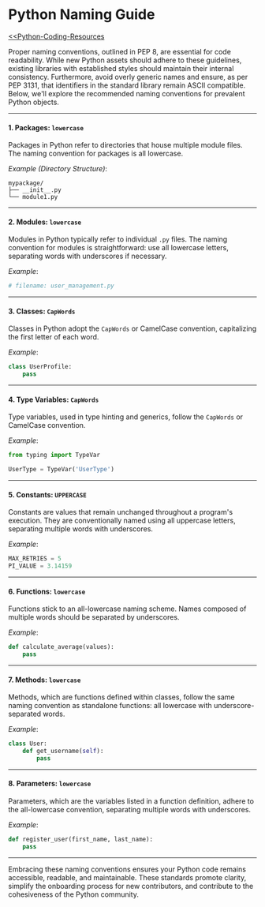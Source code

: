 # Python Naming Guide

[<<Python-Coding-Resources](https://github.com/jingwora/Python-Coding-Resources/tree/main)

Proper naming conventions, outlined in PEP 8, are essential for code readability. While new Python assets should adhere to these guidelines, existing libraries with established styles should maintain their internal consistency. Furthermore, avoid overly generic names and ensure, as per PEP 3131, that identifiers in the standard library remain ASCII compatible. Below, we'll explore the recommended naming conventions for prevalent Python objects.

---

#### 1. Packages: `lowercase`

Packages in Python refer to directories that house multiple module files. The naming convention for packages is all lowercase.

*Example (Directory Structure)*:

```
mypackage/
├── __init__.py
└── module1.py
```

---

#### 2. Modules: `lowercase`

Modules in Python typically refer to individual `.py` files. The naming convention for modules is straightforward: use all lowercase letters, separating words with underscores if necessary.

*Example*:

```python
# filename: user_management.py
```

---

#### 3. Classes: `CapWords`

Classes in Python adopt the `CapWords` or CamelCase convention, capitalizing the first letter of each word.

*Example*:

```python
class UserProfile:
    pass
```

---

#### 4. Type Variables: `CapWords`

Type variables, used in type hinting and generics, follow the `CapWords` or CamelCase convention.

*Example*:

```python
from typing import TypeVar

UserType = TypeVar('UserType')
```

---

#### 5. Constants: `UPPERCASE`

Constants are values that remain unchanged throughout a program's execution. They are conventionally named using all uppercase letters, separating multiple words with underscores.

*Example*:

```python
MAX_RETRIES = 5
PI_VALUE = 3.14159
```

---

#### 6. Functions: `lowercase`

Functions stick to an all-lowercase naming scheme. Names composed of multiple words should be separated by underscores.

*Example*:

```python
def calculate_average(values):
    pass
```

---

#### 7. Methods: `lowercase`

Methods, which are functions defined within classes, follow the same naming convention as standalone functions: all lowercase with underscore-separated words.

*Example*:

```python
class User:
    def get_username(self):
        pass
```

---

#### 8. Parameters: `lowercase`

Parameters, which are the variables listed in a function definition, adhere to the all-lowercase convention, separating multiple words with underscores.

*Example*:

```python
def register_user(first_name, last_name):
    pass
```

---

Embracing these naming conventions ensures your Python code remains accessible, readable, and maintainable. These standards promote clarity, simplify the onboarding process for new contributors, and contribute to the cohesiveness of the Python community.
